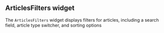## ArticlesFilters widget

The `ArticlesFilters` widget displays filters for articles, including a search field, article type switcher, and sorting options
